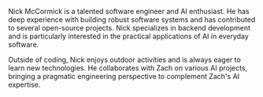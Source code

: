 Nick McCormick is a talented software engineer and AI enthusiast. He has deep experience with building robust software systems and has contributed to several open-source projects. Nick specializes in backend development and is particularly interested in the practical applications of AI in everyday software.

Outside of coding, Nick enjoys outdoor activities and is always eager to learn new technologies. He collaborates with Zach on various AI projects, bringing a pragmatic engineering perspective to complement Zach's AI expertise.